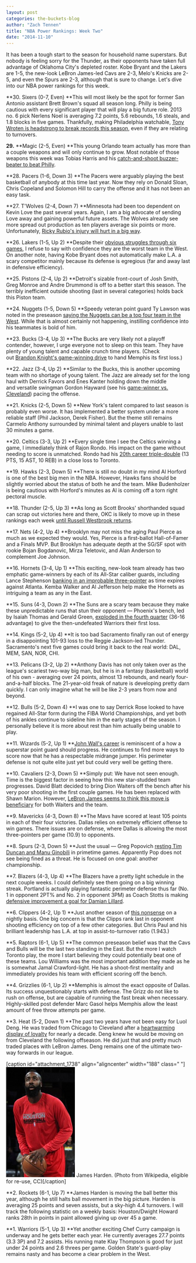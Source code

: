 ```yaml
---
layout: post
categories: the-buckets-blog
author: "Zach Tennen"
title: "NBA Power Rankings: Week Two"
date: "2014-11-10"
---
```


It has been a tough start to the season for household name superstars. But nobody is feeling sorry for the Thunder, as their opponents have taken full advantage of Oklahoma City's depleted roster. Kobe Bryant and the Lakers are 1-5, the new-look LeBron James-led Cavs are 2-3, Melo's Knicks are 2-5, and even the Spurs are 2-3, although that is sure to change. Let's dive into our NBA power rankings for this week.

**30\. Sixers (0-7, Even) **This will most likely be the spot for former San Antonio assistant Brett Brown's squad all season long. Philly is being cautious with every significant player that will play a big future role. 2013 no. 6 pick Nerlens Noel is averaging 7.2 points, 5.6 rebounds, 1.6 steals, and 1.8 blocks in five games. Thankfully, making Philadelphia watchable, [Tony Wroten is headstrong to break records this season](http://grantland.com/the-triangle/what-hath-shammgod-wroten-the-emergence-of-another-sixers-point-guard/), even if they are relating to turnovers.

**29.** **Magic (2-5, Even) **This young Orlando team actually has more than a couple weapons and will only continue to grow. Most notable of those weapons this week was Tobias Harris and his [catch-and-shoot buzzer-beater to beat Philly](https://www.youtube.com/watch?v=5bzun-2sRDA).

**28\. Pacers (1-6, Down 3) **The Pacers were arguably playing the best basketball of anybody at this time last year. Now they rely on Donald Sloan, Chris Copeland and Solomon Hill to carry the offense and it has not been an easy task.

**27\. T'Wolves (2-4, Down 7) **Minnesota had been too dependent on Kevin Love the past several years. Again, I am a big advocate of sending Love away and gaining powerful future assets. The Wolves already see more spread out production as ten players average six points or more. Unfortunately, [Ricky Rubio's injury will hurt in a big way](http://www.sbnation.com/2014/11/9/7181071/timberwolves-replace-ricky-rubio-zach-lavine).

**26\. Lakers (1-5, Up 2) **Despite their [obvious struggles through six games](http://www.thehighscreen.com/2014/11/enter-at-your-own-risk-nba-stats-this-early-can-be-dangerous/), I refuse to say with confidence they are the worst team in the West. On another note, having Kobe Bryant does not automatically make L.A. a scary competitor mainly because its defense is egregious (far and away last in defensive efficiency).

**25\. Pistons (2-4, Up 2) **Detroit's sizable front-court of Josh Smith, Greg Monroe and Andre Drummond is off to a better start this season. The terribly inefficient outside shooting (last in several categories) holds back this Piston team.

**24\. Nuggets (1-5, Down 5) **Speedy veteran point guard Ty Lawson was noted in the preseason [saying the Nuggets can be a top four team in the West](http://blogs.denverpost.com/nuggets/2014/10/05/ty-lawson-predicts-top-four-finish-nuggets/11666/). While that is almost certainly not happening, instilling confidence into his teammates is bold of him.

**23\. Bucks (3-4, Up 3) **The Bucks are very likely not a playoff contender, however, I urge everyone not to sleep on this team. They have plenty of young talent and capable crunch time players. (Check out [Brandon Knight's game-winning drive](https://www.youtube.com/watch?v=XnEx2j_RoHw) to hand Memphis its first loss.)

**22\. Jazz (3-4, Up 2) **Similar to the Bucks, this is another upcoming team with no shortage of young talent. The Jazz are already set for the long haul with Derrick Favors and Enes Kanter holding down the middle and versatile swingman Gordon Hayward (see his [game-winner vs. Cleveland](https://www.youtube.com/watch?v=MUY8KWiJjGk)) pacing the offense.

**21\. Knicks (2-5, Down 5) **New York's talent compared to last season is probably even worse. It has implemented a better system under a more reliable staff (Phil Jackson, Derek Fisher). But the theme still remains Carmelo Anthony surrounded by minimal talent and players unable to last 30 minutes a game.

**20\. Celtics (3-3, Up 2) **Every single time I see the Celtics winning a game, I immediately think of Rajon Rondo. His impact on the game without needing to score is unmatched. Rondo had his [20th career triple-double](http://espn.go.com/boston/nba/story/_/id/11833296/rajon-rondo-makes-filling-stat-sheet-seem-routine) (13 PTS, 15 AST, 10 REB) in a close loss to Toronto.

**19\. Hawks (2-3, Down 5) **There is still no doubt in my mind Al Horford is one of the best big men in the NBA. However, Hawks fans should be slightly worried about the status of both he and the team. Mike Budenholzer is being cautious with Horford's minutes as Al is coming off a torn right pectoral muscle.

**18\. Thunder (2-5, Up 3) **As long as Scott Brooks' shorthanded squad can scrap out victories here and there, OKC is likely to move up in these rankings each week [until Russell Westbrook returns](http://www.rotoworld.com/player/nba/1509/russell-westbrook).

**17\. Nets (4-2, Up 4) **Brooklyn may not miss the aging Paul Pierce as much as we expected they would. Yes, Pierce is a first-ballot Hall-of-Famer and a Finals MVP. But Brooklyn has adequate depth at the SG/SF spot with rookie Bojan Bogdanovic, Mirza Teletovic, and Alan Anderson to complement Joe Johnson.

**16\. Hornets (3-4, Up 1) **This exciting, new-look team already has two emphatic game-winners by each of its All-Star caliber guards, including Lance Stephenson [banking in an improbable three-pointer](https://www.youtube.com/watch?v=00e2bpnFo6M) as time expires against Atlanta. Kemba Walker and Al Jefferson help make the Hornets as intriguing a team as any in the East.

**15\. Suns (4-3, Down 2) **The Suns are a scary team because they make these unpredictable runs that stun their opponent — Phoenix's bench, led by Isaiah Thomas and Gerald Green, [exploded in the fourth quarter](https://ca.sports.yahoo.com/news/thomas-leads-suns-over-warriors-107-95-041016796--nba.html) (36-16 advantage) to give the then-undefeated Warriors their first loss.

**14\. Kings (5-2, Up 4) **It is too bad Sacramento finally ran out of energy in a disappointing 101-93 loss to the Reggie Jackson-led Thunder. Sacramento's next five games could bring it back to the real world: DAL, MEM, SAN, NOR, CHI.

**13\. Pelicans (3-2, Up 2) **Anthony Davis has not only taken over as the league's scariest two-way big man, but he is in a fantasy (basketball) world of his own - averaging over 24 points, almost 13 rebounds, and nearly four-and-a-half blocks. The 21-year-old freak of nature is developing pretty darn quickly. I can only imagine what he will be like 2-3 years from now and beyond.

**12\. Bulls (5-2, Down 4) **I was one to say Derrick Rose looked to have regained All-Star form during the FIBA World Championships, and yet both of his ankles continue to sideline him in the early stages of the season. I personally believe it is more about rest than him actually being unable to play.

**11\. Wizards (5-2, Up 1) **[John Wall's career](http://www.basketball-reference.com/players/w/walljo01.html) is reminiscent of a how a superstar point guard should progress. He continues to find more ways to score now that he has a respectable midrange jumper. His perimeter defense is not quite elite just yet but could very well be getting there.

**10\. Cavaliers (2-3, Down 5) **Simply put: We have not seen enough. Time is the biggest factor in seeing how this new star-studded team progresses. David Blatt decided to bring Dion Waiters off the bench after his very poor shooting in the first couple games. He has been replaced with Shawn Marion. However, [LeBron James seems to think this move is beneficiary](http://www.cleveland.com/cavs/index.ssf/2014/11/lebron_james_likes_dion_waiter.html) for both Waiters and the team.

**9\. Mavericks (4-3, Down 8) **The Mavs have scored at least 105 points in each of their four victories. Dallas relies on extremely efficient offense to win games. There issues are on defense, where Dallas is allowing the most three-pointers per game (10.9) to opponents.

**8\. Spurs (2-3, Down 5) **Just the usual — Greg Popovich [resting Tim Duncan and Manu Ginobili](http://espn.go.com/nba/story/_/id/11833497/san-antonio-spurs-rest-tim-duncan-manu-ginobili-vs-houston-rockets) in primetime games. Apparently Pop does not see being fined as a threat. He is focused on one goal: another championship.

**7\. Blazers (4-3, Up 4) **The Blazers have a pretty light schedule in the next couple weeks. I could definitely see them going on a big winning streak. Portland is actually playing fantastic perimeter defense thus far (No. 1 in opponent 2PT% and No. 2 in opponent 3PM) as Coach Stotts is making [defensive improvement a goal for Damian Lillard](http://www.nba.com/preview/2014/POR/).

**6\. Clippers (4-2, Up 1) **Just another season of [this nonsense](https://www.youtube.com/watch?v=Yx7nbvrtmIY) on a nightly basis. One big concern is that the Clipps rank last in opponent shooting efficiency on top of a few other categories. But Chris Paul and his brilliant leadership has L.A. at top in assist-to-turnover ratio (1.943.)

**5\. Raptors (6-1, Up 5) **The common preseason belief was that the Cavs and Bulls will be the last two standing in the East. But the more I watch Toronto play, the more I start believing they could potentially beat one of these teams. Lou Williams was the most important addition they made as he is somewhat Jamal Crawford-light. He has a shoot-first mentality and immediately provides his team with efficient scoring off the bench.

**4\. Grizzlies (6-1, Up 2) **Memphis is almost the exact opposite of Dallas. Its success unquestionably starts with defense. The Grizz do not like to rush on offense, but are capable of running the fast break when necessary. Highly-skilled post defender Marc Gasol helps Memphis allow the least amount of free throw attempts per game.

**3\. Heat (5-2, Down 1) **The past two years have not been easy for Luol Deng. He was traded from Chicago to Cleveland after a [heartwarming display of loyalty](http://www.sbnation.com/nba/2014/1/7/5283734/luol-deng-trade-chicago-bulls-andrew-bynum) for nearly a decade. Deng knew he would be moving on from Cleveland the following offseason. He did just that and pretty much traded places with LeBron James. Deng remains one of the ultimate two-way forwards in our league.

\[caption id="attachment\_1738" align="aligncenter" width="188" class=" "\][![James Harden. (Photo from Wikipedia, eligible for re-use, CC)](images/James_Harden_Rockets_cropped-188x300.jpg)](http://www.thehighscreen.com/wp-content/uploads/2014/11/James_Harden_Rockets_cropped-e1415654456893.jpg) James Harden. (Photo from Wikipedia, eligible for re-use, CC)\[/caption\]

**2\. Rockets (6-1, Up 7) **James Harden is moving the ball better this year, although he still halts ball movement in the big picture. Harden is averaging 25 points and seven assists, but a sky-high 4.4 turnovers. I will track the following statistic on a weekly basis: Houston/Dwight Howard ranks 28th in points in paint allowed giving up over 45 a game.

**1\. Warriors (5-1, Up 3) **Yet another exciting Chef Curry campaign is underway and he gets better each year. He currently averages 27.7 points (3.3 3P) and 7.2 assists. His running mate Klay Thompson is good for just under 24 points and 2.6 threes per game. Golden State's guard-play remains nasty and has become a clear problem in the West.

